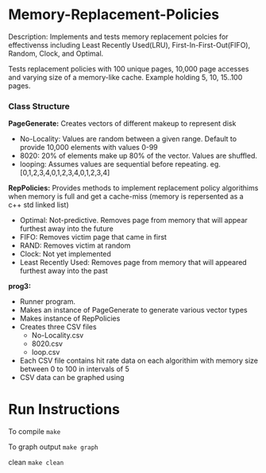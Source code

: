 # Memory-Replacement-Policies
Description: Implements and tests memory replacement polcies for effectivenss including Least Recently Used(LRU), First-In-First-Out(FIFO), Random, Clock, and Optimal.

Tests replacement policies with 100 unique pages, 10,000 page accesses and varying size of a memory-like cache. Example holding 5, 10, 15..100 pages.

### Class Structure
**PageGenerate:** 
Creates vectors of different makeup to represent disk
   - No-Locality: Values are random between a given range. Default to provide 10,000 elements with values 0-99
  - 8020: 20% of elements make up 80% of the vector. Values are shuffled.
  - looping: Assumes values are sequential before repeating. eg. [0,1,2,3,4,0,1,2,3,4,0,1,2,3,4]
  
**RepPolicies:**
Provides methods to implement replacement policy algorithims when memory is full and get a cache-miss
(memory is repersented as a c++ std linked list)
- Optimal: Not-predictive. Removes page from memory that will appear furthest away into the future
- FIFO: Removes victim page that came in first
- RAND: Removes victim at random
- Clock: Not yet implemented
- Least Recently Used: Removes page from memory that will appeared furthest away into the past

**prog3:**
- Runner program.
- Makes an instance of PageGenerate to generate various vector types
- Makes instance of RepPolicies
- Creates three CSV files
  - No-Locality.csv
  - 8020.csv
  - loop.csv
- Each CSV file contains hit rate data on each algorithim with memory size between 0 to 100 in intervals of 5
- CSV data can be graphed using


# Run Instructions
To compile
`make`

To graph output
`make graph`

clean
`make clean`
